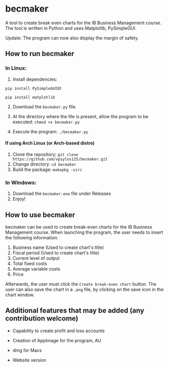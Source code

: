 # becmaker
A tool to create break even charts for the IB Business Management course. The tool is written in Python and uses Matplotlib, PySimpleGUI.

Update: The program can now also display the margin of safety.

## How to run becmaker
### In Linux:

1. Install dependencies:

`pip install PySimpleGUIQt`

`pip install matplotlib`

2. Download the `becmaker.py` file.

3. At the directory where the file is present, allow the program to be executed: `chmod +x becmaker.py`

4. Execute the program: `./becmaker.py`

#### If using Arch Linux (or Arch-based distro)

1. Clone the repository: `git clone https://github.com/vpsylos125/becmaker.git`
2. Change directory: `cd becmaker`
3. Build the package: `makepkg -sirc`

### In Windows:

1. Download the `becmaker.exe` file under Releases
2. Enjoy!

## How to use becmaker

becmaker can be used to create break-even charts for the IB Business Management course. When launching the program, the user needs to insert the following information:
1. Business name (Used to create chart's title)
2. Fiscal period (Used to create chart's title)
3. Current level of output
4. Total fixed costs
5. Average variable costs
6. Price

Afterwards, the user must click the `Create break-even chart` button. The user can also save the chart in a `.png` file, by clicking on the save icon in the chart window.

## Additional features that may be added (any contribution welcome)

- Capability to create profit and loss accounts

- Creation of AppImage for the program, AU

- dmg for Macs

- Website version
